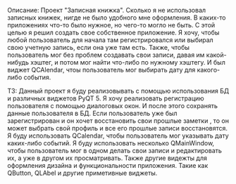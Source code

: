 Описание:
Проект "Записная книжка". Сколько я не использовал записных книжек, нигде не было удобного мне оформления. В каких-то приложениях что-то было нужное, но чего-то могло не быть. С этой целью я решил создать свое собственное приложение. Я хочу, чтобы любой пользователь для начала там регистрировался или выбирал свою учетную запись, если она уже там есть. Также, чтобы пользователь мог без проблем создавать свои записи, давая им какой-нибудь хэштег, и потом мог найти что-либо по нужному хэштегу. И был виджет QCAlendar, чтоы пользователь мог выбирать дату для какого-либо события.


ТЗ:
Данный проект я буду реализовывать с помощью использования БД и различных виджетов PyQT 5. Я хочу реализовать регистрацию пользователя  с помощью диалоговых окон. И после этого сохранять данные пользователя в БД. Если пользователь уже был зарегистрирован и он хочет восстановить свои прошлые заметки , то он может выбрать свой профиль и все его прошлые записи восстановятся. Я буду использовать QCalendar, чтобы пользователь мог указывать дату каких-либо событий. Я буду использовать несколько QMainWindow, чтобы пользователь мог в одном делать свои записи и редактировать их, а уже в другом их просматривать. Также другие видежты для оформления дизайна и функциональности приложения. Такие как QButton, QLAbel и другие приметивные виджеты.

